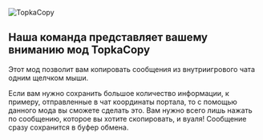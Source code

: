 ![TopkaCopy](https://imgur.com/CYzZ5bj.png)

## Наша команда представляет вашему вниманию мод **TopkaCopy**

Этот мод позволит вам копировать сообщения из внутриигрового чата одним щелчком мыши.

Если вам нужно сохранить большое количество информации, к примеру, 
отправленные в чат координаты портала, то с помощью данного мода вы сможете сделать это. Вам нужно всего лишь нажать 
по сообщению, которое вы хотите скопировать, и вуаля! Сообщение сразу сохранится в буфер обмена.


